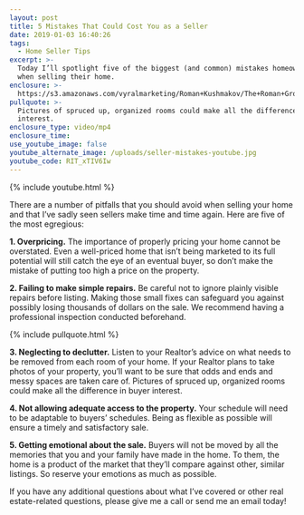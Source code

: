 ```yaml
---
layout: post
title: 5 Mistakes That Could Cost You as a Seller
date: 2019-01-03 16:40:26
tags:
  - Home Seller Tips
excerpt: >-
  Today I’ll spotlight five of the biggest (and common) mistakes homeowners make
  when selling their home.
enclosure: >-
  https://s3.amazonaws.com/vyralmarketing/Roman+Kushmakov/The+Roman+Group-+5+Mistakes+That+Could+Cost+You+as+a+Seller.mp4
pullquote: >-
  Pictures of spruced up, organized rooms could make all the difference in buyer
  interest.
enclosure_type: video/mp4
enclosure_time:
use_youtube_image: false
youtube_alternate_image: /uploads/seller-mistakes-youtube.jpg
youtube_code: RIT_xTIV6Iw
---
```


{% include youtube.html %}

There are a number of pitfalls that you should avoid when selling your home and that I’ve sadly seen sellers make time and time again. Here are five of the most egregious:

**1. Overpricing.** The importance of properly pricing your home cannot be overstated. Even a well-priced home that isn’t being marketed to its full potential will still catch the eye of an eventual buyer, so don’t make the mistake of putting too high a price on the property.

**2. Failing to make simple repairs.** Be careful not to ignore plainly visible repairs before listing. Making those small fixes can safeguard you against possibly losing thousands of dollars on the sale. We recommend having a professional inspection conducted beforehand.

{% include pullquote.html %}

**3. Neglecting to declutter.** Listen to your Realtor’s advice on what needs to be removed from each room of your home. If your Realtor plans to take photos of your property, you’ll want to be sure that odds and ends and messy spaces are taken care of. Pictures of spruced up, organized rooms could make all the difference in buyer interest.

**4. Not allowing adequate access to the property.** Your schedule will need to be adaptable to buyers’ schedules. Being as flexible as possible will ensure a timely and satisfactory sale.

**5. Getting emotional about the sale.** Buyers will not be moved by all the memories that you and your family have made in the home. To them, the home is a product of the market that they’ll compare against other, similar listings. So reserve your emotions as much as possible.

If you have any additional questions about what I’ve covered or other real estate-related questions, please give me a call or send me an email today!